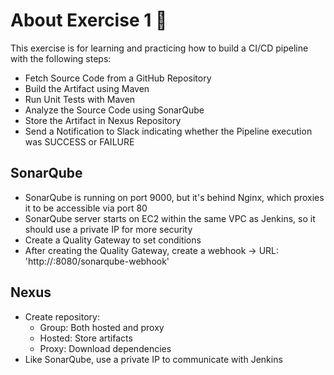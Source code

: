 # About Exercise 1 🚀
This exercise is for learning and practicing how to build a CI/CD pipeline with the following steps:
- Fetch Source Code from a GitHub Repository  
- Build the Artifact using Maven  
- Run Unit Tests with Maven  
- Analyze the Source Code using SonarQube  
- Store the Artifact in Nexus Repository
- Send a Notification to Slack indicating whether the Pipeline execution was SUCCESS or FAILURE

## SonarQube
- SonarQube is running on port 9000, but it's behind Nginx, which proxies it to be accessible via port 80
- SonarQube server starts on EC2 within the same VPC as Jenkins, so it should use a private IP for more security
- Create a Quality Gateway to set conditions
- After creating the Quality Gateway, create a webhook → URL: 'http://<private ip>:8080/sonarqube-webhook'

## Nexus
- Create repository:
  - Group: Both hosted and proxy
  - Hosted: Store artifacts
  - Proxy: Download dependencies
- Like SonarQube, use a private IP to communicate with Jenkins
